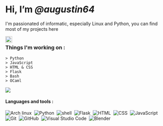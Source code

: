 # Hi, I’m *@augustin64*
I'm passionated of informatic, especially Linux and Python, you can find most of my projects here

<a href="https://augustin64.github.io/discord/profile">
  <img align="left" alt="augustin64#8544" width="21px" src="https://augustin64.github.io/augustin64/discord-round.svg" />
</a>  

# 

### Things I'm working on :
```
> Python
> JavaScript
> HTML & CSS
> Flask
> Bash
> OCaml
```

<img align="center" src="https://github-readme-stats.vercel.app/api/top-langs/?username=augustin64&theme=react&show_icons=true&layout=compact&exclude_repo=augustin64.github.io" />


#### Languages and tools :  
![Arch linux](https://img.shields.io/badge/-Arch_Linux-141a20?logo=arch-linux&style=for-the-badge)&nbsp;
![Python](https://img.shields.io/badge/-Python-141a20?logo=python&style=for-the-badge)&nbsp;
![shell](https://img.shields.io/badge/-Shell_Script-141a20?style=for-the-badge)&nbsp;
![Flask](https://img.shields.io/badge/-Flask-141a20?logo=flask&style=for-the-badge)&nbsp;
![HTML](https://img.shields.io/badge/-HTML-141a20?logo=HTML5&style=for-the-badge)&nbsp;
![CSS](https://img.shields.io/badge/-CSS-141a20?logo=CSS3&logoColor=1572B6&style=for-the-badge)&nbsp;
![JavaScript](https://img.shields.io/badge/-JavaScript-141a20?logo=javascript&style=for-the-badge)&nbsp;
![Git](https://img.shields.io/badge/-Git-141a20?logo=git&style=for-the-badge)&nbsp;
![GitHub](https://img.shields.io/badge/-GitHub-141a20?logo=github&style=for-the-badge)&nbsp;
![Visual Studio Code](https://img.shields.io/badge/-Visual%20Studio%20Code-141a20?logo=visual-studio-code&logoColor=007ACC&style=for-the-badge)&nbsp;
![Blender](https://img.shields.io/badge/-blender-141a20?logo=blender&style=for-the-badge)&nbsp;
